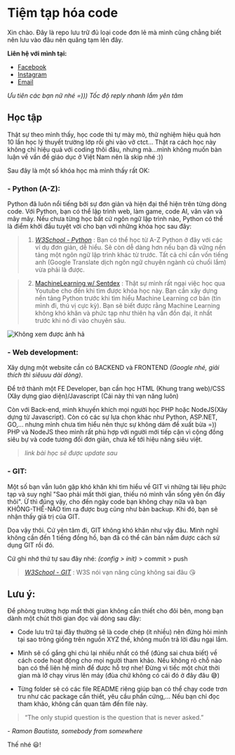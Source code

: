 # Tiệm tạp hóa code

Xin chào. Đây là repo lưu trữ đủ loại code đơn lẻ mà mình cũng chẳng biết nên lưu vào đâu nên quăng tạm lên đây.

**Liên hệ với mình tại:**
- [Facebook](https://facebook.com/q2theb)
- [Instagram](https://instagram.com/qxbao)
- [Email](mailto:dquanbao@gmail.com)

*Ưu tiên các bạn nữ nhé =))) Tốc độ reply nhanh lắm yên tâm*

## Học tập
Thật sự theo mình thấy, học code thì tự mày mò, thử nghiệm hiệu quả hơn 10 lần học lý thuyết trường lớp rồi ghi vào vở ctct... Thật ra cách học này không chỉ hiệu quả với coding thôi đâu, nhưng mà...mình không muốn bàn luận về vấn đề giáo dục ở Việt Nam nên là skip nhé :))

Sau đây là một số khóa học mà mình thấy rất OK:

### - Python (A-Z):
Python đã luôn nổi tiếng bởi sự đơn giản và hiện đại thể hiện trên từng dòng code. Với Python, bạn có thể lập trình web, làm game, code AI, vân vân và mây mây. Nếu chưa từng học bất cứ ngôn ngữ lập trình nào, Python có thể là điểm khởi đầu tuyệt vời cho bạn với những khóa học sau đây:

> 1. *[W3School - Python](https://www.w3schools.com/python)*
: Bạn có thể học từ A-Z Python ở đây với các ví dụ đơn giản, dễ hiểu. Sẽ còn dễ dàng hơn nếu bạn đã vững nền tảng một ngôn ngữ lập trình khác từ trước. Tất cả chỉ cần vốn tiếng anh (Google Translate dịch ngôn ngữ chuyên ngành củ chuối lắm) vừa phải là được.

> 2. [MachineLearning w/ Sentdex](https://www.youtube.com/playlist?list=PLQVvvaa0QuDd0flgGphKCej-9jp-QdzZ3)
: Thật sự mình rất ngại việc học qua Youtube cho đến khi tìm được khóa học này. Bạn cần xây dựng nền tảng Python trước khi tìm hiểu Machine Learning cơ bản (tin mình đi, thú vị cực kỳ). Bạn sẽ biết được rằng Machine Learning không khó khăn và phức tạp như thiên hạ vẫn đồn đại, ít nhất trước khi nó đi vào chuyên sâu.

![Không xem được ảnh hả](https://pythonprogramming.net/static/images/svm/machineLearning.png)

### - Web development:
Xây dựng một website cần có BACKEND và FRONTEND *(Google nhé, giải thích thì siêuuu dài dòng)*.

Để trở thành một FE Developer, bạn cần học HTML (Khung trang web)/CSS (Xây dựng giao diện)/Javascript (Cái này thì vạn năng luôn)

Còn với Back-end, mình khuyến khích mọi người học PHP hoặc NodeJS(Xây dựng từ Javascript). Còn có các sự lựa chọn khác như Python, ASP.NET, GO,... nhưng mình chưa tìm hiểu nên thực sự không dám đề xuất bừa =)) PHP và NodeJS theo mình rất phù hợp với người mới tiếp cận vì cộng đồng siêu bự và code tương đối đơn giản, chưa kể tới hiệu năng siêu việt.

> *link bài học sẽ được update sau*

### - GIT:
Một số bạn vẫn luôn gặp khó khăn khi tìm hiểu về GIT vì những tài liệu phức tạp và suy nghĩ "Sao phải mất thời gian, thiếu nó mình vẫn sống yên ổn đấy thôi". Ừ thì đúng vậy, cho đến ngày code bạn không chạy nữa và bạn KHÔNG-THỂ-NÀO tìm ra được bug cũng như bản backup. Khi đó, bạn sẽ nhận thấy giá trị của GIT.

Dọa vậy thôi. Cứ yên tâm đi, GIT không khó khăn như vậy đâu. Mình nghĩ không cần đến 1 tiếng đồng hồ, bạn đã có thể căn bản nắm được cách sử dụng GIT rồi đó.

Cứ ghi nhớ thứ tự sau đây nhé: *(config > init)* > commit > push

> *[W3School - GIT](https://www.w3schools.com/git/)*
: W3S nói vạn năng cũng không sai đâu :kissing_heart:

## Lưu ý:
Để phòng trường hợp mất thời gian không cần thiết cho đôi bên, mong bạn dành một chút thời gian đọc vài dòng sau đây:

- Code lưu trữ tại đây thường sẽ là code chép (ít nhiều) nên đừng hỏi mình tại sao trông giống trên nguồn XYZ thế, không muốn trả lời đâu ngại lắm.

- Mình sẽ cố gắng ghi chú lại nhiều nhất có thể (đúng sai chưa biết) về cách code hoạt động cho mọi người tham khảo. Nếu không rõ chỗ nào bạn có thể liên hệ mình để được hỗ trợ nhe! Đừng vì tiếc một chút thời gian mà lỡ chạy virus lên máy (đùa chứ không có cái đó ở đây đâu :sweat_smile:)

- Từng folder sẽ có các file README riêng giúp bạn có thể chạy code trơn tru như các package cần thiết, yêu cầu phần cứng,... Nếu bạn chỉ đọc tham khảo, không cần quan tâm đến file này.

>“The only stupid question is the question that is never asked.”

\- *Ramon Bautista, somebody from somewhere*

Thế nhé :smiley:!
